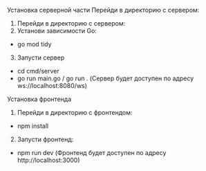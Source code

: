 Установка серверной части
Перейди в директорию с сервером:
1. Перейди в директорию с сервером:
2. Установи зависимости Go:
- go mod tidy
3. Запусти сервер
- cd cmd/server
- go run main.go / go run .
(Сервер будет доступен по адресу ws://localhost:8080/ws)

Установка фронтенда
1. Перейди в директорию с фронтендом:
- npm install
2. Запусти фронтенд:
- npm run dev (Фронтенд будет доступен по адресу http://localhost:3000)
